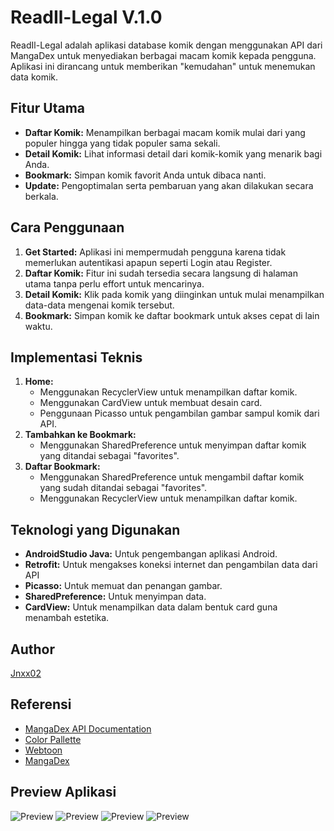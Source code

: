 # ReadIl-Legal V.1.0

ReadIl-Legal adalah aplikasi database komik dengan menggunakan API dari MangaDex untuk menyediakan berbagai macam komik kepada pengguna. Aplikasi ini dirancang untuk memberikan "kemudahan" untuk menemukan data komik.

## Fitur Utama
- **Daftar Komik:** Menampilkan berbagai macam komik mulai dari yang populer hingga yang tidak populer sama sekali.
- **Detail Komik:** Lihat informasi detail dari komik-komik yang menarik bagi Anda.
- **Bookmark:** Simpan komik favorit Anda untuk dibaca nanti.
- **Update:** Pengoptimalan serta pembaruan yang akan dilakukan secara berkala.

## Cara Penggunaan
1. **Get Started:** Aplikasi ini mempermudah pengguna karena tidak memerlukan autentikasi apapun seperti Login atau Register.
2. **Daftar Komik:** Fitur ini sudah tersedia secara langsung di halaman utama tanpa perlu effort untuk mencarinya.
3. **Detail Komik:** Klik pada komik yang diinginkan untuk mulai menampilkan data-data mengenai komik tersebut.
4. **Bookmark:** Simpan komik ke daftar bookmark untuk akses cepat di lain waktu.

## Implementasi Teknis
1. **Home:**
   - Menggunakan RecyclerView untuk menampilkan daftar komik.
   - Menggunakan CardView untuk membuat desain card.
   - Penggunaan Picasso untuk pengambilan gambar sampul komik dari API.
2. **Tambahkan ke Bookmark:**
   - Menggunakan SharedPreference untuk menyimpan daftar komik yang ditandai sebagai "favorites".
3. **Daftar Bookmark:**
   - Menggunakan SharedPreference untuk mengambil daftar komik yang sudah ditandai sebagai "favorites".
   - Menggunakan RecyclerView untuk menampilkan daftar komik.

## Teknologi yang Digunakan
- **AndroidStudio Java:** Untuk pengembangan aplikasi Android.
- **Retrofit:** Untuk mengakses koneksi internet dan pengambilan data dari API
- **Picasso:** Untuk memuat dan penangan gambar.
- **SharedPreference:** Untuk menyimpan data.
- **CardView:** Untuk menampilkan data dalam bentuk card guna menambah estetika.

## Author
[Jnxx02](https://github.com/Jnxx02)

## Referensi
- [MangaDex API Documentation](https://api.mangadex.org/docs/)
- [Color Pallette](https://colorhunt.co/palette/2650732d95969ad0c2f1fada)
- [Webtoon](https://www.webtoons.com/id/)
- [MangaDex](https://mangadex.org)

## Preview Aplikasi
![Preview](https://raw.githubusercontent.com/Jnxx02/ReadIl-Legal/main/App%20Preview/Readle_Preview_1.jpg?token=GHSAT0AAAAAACR7BOU5SQIUIKIV4GLD4YJKZSYVHBA)
![Preview](https://raw.githubusercontent.com/Jnxx02/ReadIl-Legal/main/App%20Preview/Readle_Preview_2.jpg?token=GHSAT0AAAAAACR7BOU43RAQGM7KLFISAAZ4ZSYVJOQ)
![Preview](https://raw.githubusercontent.com/Jnxx02/ReadIl-Legal/main/App%20Preview/Readle_Preview_3.jpg?token=GHSAT0AAAAAACR7BOU4GJXC2GVSD7HEOAPCZSYVJRA)
![Preview](https://raw.githubusercontent.com/Jnxx02/ReadIl-Legal/main/App%20Preview/Readle_Preview_4.jpg?token=GHSAT0AAAAAACR7BOU526GN4KIIPLE2FWBSZSYVJTA)


